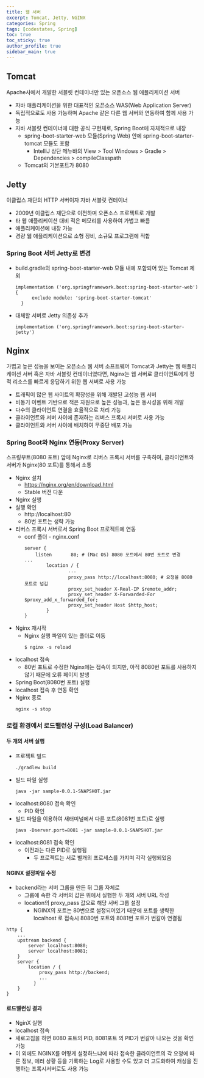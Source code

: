 ```yaml
---
title: 웹 서버
excerpt: Tomcat, Jetty, NGINX
categories: Spring
tags: [codestates, Spring]
toc: true
toc_sticky: true
author_profile: true
sidebar_main: true
---
```


## Tomcat
Apache사에서 개발한 서블릿 컨테이너만 있는 오픈소스 웹 애플리케이션 서버
- 자바 애플리케이션을 위한 대표적인 오픈소스 WAS(Web Application Server)
- 독립적으로도 사용 가능하며 Apache 같은 다른 웹 서버와 연동하여 함께 사용 가능
- 자바 서블릿 컨테이너에 대한 공식 구현체로, Spring Boot에 자체적으로 내장
  - spring-boot-starter-web 모듈(Spring Web) 안에 spring-boot-starter-tomcat 모듈도 포함 
    - IntelliJ 상단 메뉴바의 View > Tool Windows > Gradle > Dependencies > compileClasspath
  - Tomcat의 기본포트가 8080

## Jetty
이클립스 재단의 HTTP 서버이자 자바 서블릿 컨테이너 
- 2009년 이클립스 재단으로 이전하며 오픈소스 프로젝트로 개발
- 타 웹 애플리케이션 대비 적은 메모리를 사용하여 가볍고 빠름
- 애플리케이션에 내장 가능
- 경량 웹 애플리케이션으로 소형 장비, 소규모 프로그램에 적합

### Spring Boot 서버 Jetty로 변경
- build.gradle의 spring-boot-starter-web 모듈 내에 포함되어 있는 Tomcat 제외
  ```
  implementation ('org.springframework.boot:spring-boot-starter-web') {
		exclude module: 'spring-boot-starter-tomcat'
	}
  ```
- 대체할 서버로 Jetty 의존성 추가
  ```
  implementation ('org.springframework.boot:spring-boot-starter-jetty')
  ```

## Nginx
가볍고 높은 성능을 보이는 오픈소스 웹 서버 소프트웨어
Tomcat과 Jetty는 웹 애플리케이션 서버 혹은 자바 서블릿 컨테이너였다면, Nginx는 웹 서버로 클라이언트에게 정적 리소스를 빠르게 응답하기 위한 웹 서버로 사용 가능
- 트래픽이 많은 웹 사이트의 확장성을 위해 개발된 고성능 웹 서버
- 비동기 이벤트 기반으로 적은 자원으로 높은 성능과, 높은 동시성을 위해 개발
- 다수의 클라이언트 연결을 효율적으로 처리 가능
- 클라이언트와 서버 사이에 존재하는 리버스 프록시 서버로 사용 가능
- 클라이언트와 서버 사이에 배치하여 무중단 배포 가능

### Spring Boot와 Nginx 연동(Proxy Server)
스프링부트(8080 포트) 앞에 Nginx로 리버스 프록시 서버를 구축하여, 클라이언트와 서버가 Nginx(80 포트)를 통해서 소통
- Nginx 설치
  - https://nginx.org/en/download.html
  - Stable 버전 다운
- Nginx 실행
- 실행 확인
  -  http://localhost:80 
    - 80번 포트는 생략 가능
- 리버스 프록시 서버로서 Spring Boot 프로젝트에 연동
  - conf 폴더 - nginx.conf 
    ```
    server {
		listen       80; # (Mac OS) 8080 포트에서 80번 포트로 변경
    ...
            location / {
                    ...
                    proxy_pass http://localhost:8080; # 요청을 8080 포트로 넘김
                    proxy_set_header X-Real-IP $remote_addr;
                    proxy_set_header X-Forwarded-For $proxy_add_x_forwarded_for;
                    proxy_set_header Host $http_host;
            }
    }
    ```
- Nginx 재시작
  - Nginx 실행 파일이 있는 폴더로 이동
    ```
    $ nginx -s reload
    ```
- localhost 접속
  - 80번 포트로 수정한 Nginx에는 접속이 되지만, 아직 8080번 포트를 사용하지 않기 때문에 오류 페이지 발생
- Spring Boot(8080번 포트) 실행
- localhost 접속 후 연동 확인
- Nginx 종료
  ```
  nginx -s stop
  ```

### 로컬 환경에서 로드밸런싱 구성(Load Balancer)
#### 두 개의 서버 실행
- 프로젝트 빌드
  ```
  ./gradlew build
  ```
- 빌드 파일 실행
  ```
  java -jar sample-0.0.1-SNAPSHOT.jar
  ```
- localhost:8080 접속 확인
  - PID 확인
- 빌드 파일을 이용하여 새터미널에서 다른 포트(8081번 포트)로 실행 
  ```
  java -Dserver.port=8081 -jar sample-0.0.1-SNAPSHOT.jar
  ```
- localhost:8081 접속 확인
  - 이전과는 다른 PID로 실행됨
    - 두 프로젝트는 서로 별개의 프로세스를 가지며 각각 실행되었음

#### NGINX 설정파일 수정
- backend라는 서버 그룹을 만든 뒤 그룹 자체로 
  - 그룹에 속한 각 서버의 값은 위에서 실행한 두 개의 서버 URL 작성
  - location의 proxy_pass 값으로 해당 서버 그룹 설정
    - NGINX의 포트는 80번으로 설정되어있기 때문에 포트를 생략한 localhost 로 접속시 8080번 포트와 8081번 포트가 번갈아 연결됨
```
http {
    ...
	upstream backend {
		server localhost:8080;
		server localhost:8081;
	}
    server {
        location / {
            proxy_pass http://backend;
            ...
	      }
    }
}
```

#### 로드밸런싱 결과
- NginX 실행
- localhost 접속
- 새로고침을 하면 8080 포트의 PID, 8081포트 의 PID가 번갈아 나오는 것을 확인 가능
- 이 외에도 NGINX를 어떻게 설정하느냐에 따라 접속한 클라이언트의 각 요청에 따른 정보, 에러 상황 등을 기록하는 Log로 사용할 수도 있고 더 고도화하여 캐싱을 진행하는 프록시서버로도 사용 가능